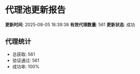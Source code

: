 # 代理池更新报告

**更新时间**: 2025-08-05 18:39:38
**有效代理数量**: 561
**更新状态**:  成功

## 代理统计
- 总获取: 561
- 验证通过: 561
- 成功率: 100%
